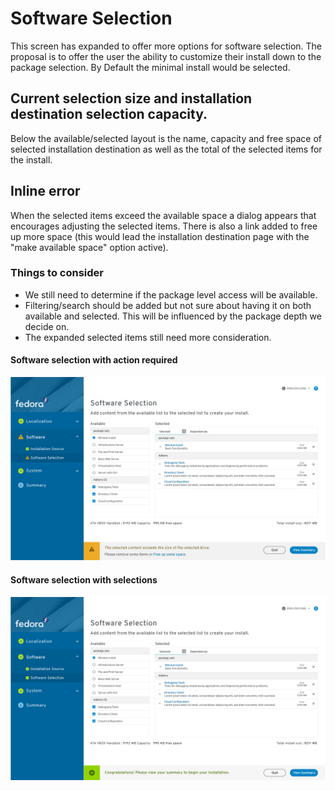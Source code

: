 # Software Selection
This screen has expanded to offer more options for software selection. The proposal is to offer the user the ability to customize their install down to the package selection.
By Default the minimal install would be selected.
## Current selection size and installation destination selection capacity.
Below the available/selected layout is the name, capacity and free space of selected installation destination as well as the total of the selected items for the install.
## Inline error
When the selected items exceed the available space a dialog appears that encourages adjusting the selected items. There is also a link added to free up more space (this would lead the installation destination page with the "make available space" option active).

### Things to consider
- We still need to determine if the package level access will be available.
- Filtering/search should be added but not sure about having it on both available and selected. This will be influenced by the package depth we decide on.
- The expanded selected items still need more consideration.
#### Software selection with action required
![Software Selection](assets/imgs/Installer-screens-fedora-software-selection-action-required.jpg)
#### Software selection with selections
![Software Selection](assets/imgs/Installer-screens-fedora-software-selection-proceed.jpg)

